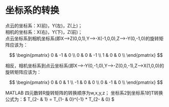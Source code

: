 # 坐标系的转换


点云的坐标系：X(前)，Y(左)，Z(上)； <br>
相机的坐标系：X(右)，Y(下)，Z(前)； <br>
点云坐标系到相机坐标系(即X—>Z(0,0,1),Y—>-X(-1,0,0),Z—>-Y(0,-1,0)的旋转矩阵应该为： <br>

$$
\begin{pmatrix} 
0 & -1 & 0 \\ 
0 & 0 & -1 \\ 
1 & 0 & 0 \\ 
\end{pmatrix}
$$

相反，相机坐标系到点云坐标系(即X—>-Y(0,-1,0),Y—>-Z(0,0,-1),Z—>X(1,0,0)的旋转矩阵应该为： <br>

$$
\begin{pmatrix} 
0 & 0 & 1 \\ 
-1 & 0 & 0 \\ 
0 & -1 & 0 \\ 
\end{pmatrix}
$$

MATLAB 四元数转R旋转矩阵的转换顺序为w,x,y,z； 坐标系2到坐标系1的T转换公式为：$ T_{2- & 1} = T_{1- & 0}^{-1} * T_{2- & 0} $



